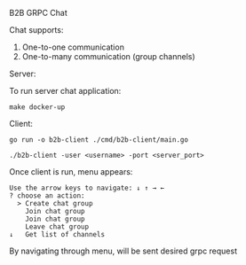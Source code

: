 B2B GRPC Chat

Chat supports:
1) One-to-one communication
2) One-to-many communication (group channels)

Server:

To run server chat application:
```cgo
make docker-up
```

Client:

```cgo
go run -o b2b-client ./cmd/b2b-client/main.go

./b2b-client -user <username> -port <server_port>
```

Once client is run, menu appears:
```shell
Use the arrow keys to navigate: ↓ ↑ → ←
? choose an action:
  > Create chat group
    Join chat group
    Join chat group
    Leave chat group
↓   Get list of channels
```
By navigating through menu, will be sent desired grpc request